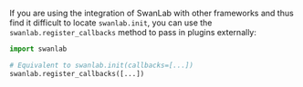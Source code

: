 If you are using the integration of SwanLab with other frameworks and thus find it difficult to locate `swanlab.init`, you can use the `swanlab.register_callbacks` method to pass in plugins externally:

```python
import swanlab

# Equivalent to swanlab.init(callbacks=[...])
swanlab.register_callbacks([...])
```